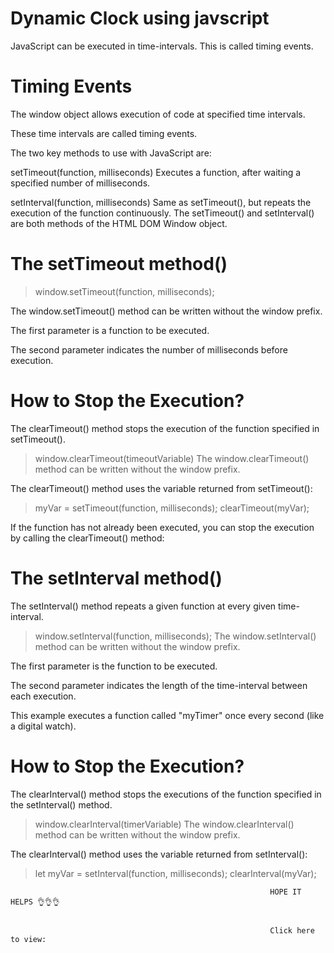 # Dynamic Clock using javscript
JavaScript can be executed in time-intervals.  This is called timing events.
# Timing Events
The window object allows execution of code at specified time intervals.

These time intervals are called timing events.

The two key methods to use with JavaScript are:

setTimeout(function, milliseconds)
Executes a function, after waiting a specified number of milliseconds.

setInterval(function, milliseconds)
Same as setTimeout(), but repeats the execution of the function continuously.
The setTimeout() and setInterval() are both methods of the HTML DOM Window object.
# The setTimeout method()
> window.setTimeout(function, milliseconds);

The window.setTimeout() method can be written without the window prefix.

The first parameter is a function to be executed.

The second parameter indicates the number of milliseconds before execution.
# How to Stop the Execution?
The clearTimeout() method stops the execution of the function specified in setTimeout().

> window.clearTimeout(timeoutVariable)
The window.clearTimeout() method can be written without the window prefix.

The clearTimeout() method uses the variable returned from setTimeout():
> myVar = setTimeout(function, milliseconds);
> clearTimeout(myVar);

If the function has not already been executed, you can stop the execution by calling the clearTimeout() method:

# The setInterval method()
The setInterval() method repeats a given function at every given time-interval.

> window.setInterval(function, milliseconds);
The window.setInterval() method can be written without the window prefix.

The first parameter is the function to be executed.

The second parameter indicates the length of the time-interval between each execution.

This example executes a function called "myTimer" once every second (like a digital watch).
# How to Stop the Execution?
The clearInterval() method stops the executions of the function specified in the setInterval() method.

> window.clearInterval(timerVariable)
The window.clearInterval() method can be written without the window prefix.

The clearInterval() method uses the variable returned from setInterval():

> let myVar = setInterval(function, milliseconds);
> clearInterval(myVar);


                                                              HOPE IT HELPS 👌👌👌
                                                              
                                                              
                                                              Click here to view: 
